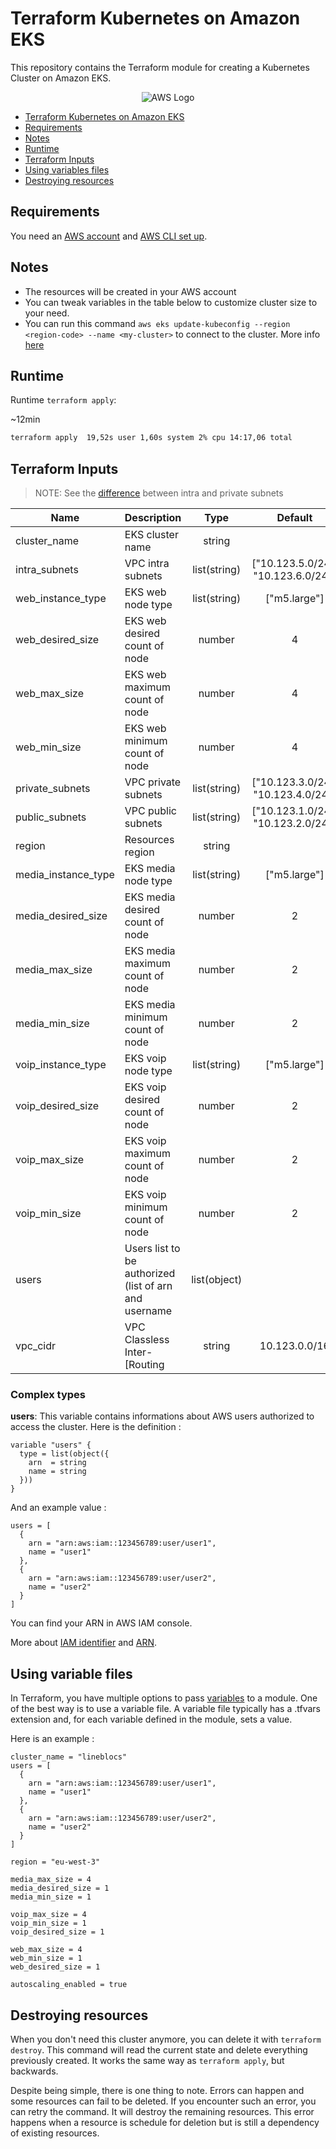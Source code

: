 # Terraform Kubernetes on Amazon EKS

This repository contains the Terraform module for creating a Kubernetes Cluster on Amazon EKS.

<p align="center">
<img alt="AWS Logo" src="https://upload.wikimedia.org/wikipedia/commons/thumb/9/93/Amazon_Web_Services_Logo.svg/320px-Amazon_Web_Services_Logo.svg.png" title="AWS Logo">
</p>

- [Terraform Kubernetes on Amazon EKS](#Terraform-Kubernetes-on-Amazon-EKS)
- [Requirements](#Requirements)
- [Notes](#Notes)
- [Runtime](#Runtime)
- [Terraform Inputs](#Terraform-Inputs)
- [Using variables files](#using-variable-files)
- [Destroying resources](#destroying-resources)

## Requirements

You need an [AWS account](https://docs.aws.amazon.com/accounts/latest/reference/manage-acct-creating.html)
and [AWS CLI set up](https://docs.aws.amazon.com/cli/latest/userguide/cli-chap-configure.html).

## Notes

* The resources will be created in your AWS account
* You can tweak variables in the table below to customize cluster size to your need.
* You can run this command ```aws eks update-kubeconfig --region <region-code> --name <my-cluster>``` to connect to the
  cluster. More info [here](https://docs.aws.amazon.com/eks/latest/userguide/create-kubeconfig.html)


## Runtime

Runtime `terraform apply`:

~12min

```bash
terraform apply  19,52s user 1,60s system 2% cpu 14:17,06 total
```

## Terraform Inputs

> NOTE: See the
> [difference](https://registry.terraform.io/modules/terraform-aws-modules/vpc/aws/latest#private-versus-intra-subnets)
> between intra and private subnets

| Name                | Description                                           |     Type     |              Default               | Required |
|---------------------|-------------------------------------------------------|:------------:|:----------------------------------:|:--------:|
| cluster_name        | EKS cluster name                                      |    string    |                                    |   yes    |
| intra_subnets       | VPC intra subnets                                     | list(string) | ["10.123.5.0/24", "10.123.6.0/24"] |   yes    |
| web_instance_type   | EKS web node type                                     | list(string) |            ["m5.large"]            |   yes    |
| web_desired_size    | EKS web desired count of node                         |    number    |                 4                  |   yes    |
| web_max_size        | EKS web maximum count of node                         |    number    |                 4                  |   yes    |
| web_min_size        | EKS web minimum count of node                         |    number    |                 4                  |   yes    |
| private_subnets     | VPC private subnets                                   | list(string) | ["10.123.3.0/24", "10.123.4.0/24"] |   yes    |
| public_subnets      | VPC public subnets                                    | list(string) | ["10.123.1.0/24", "10.123.2.0/24"] |   yes    |
| region              | Resources region                                      |    string    |                                    |   yes    |
| media_instance_type | EKS media node type                                   | list(string) |            ["m5.large"]            |   yes    |
| media_desired_size  | EKS media desired count of node                       |    number    |                 2                  |   yes    |
| media_max_size      | EKS media maximum count of node                       |    number    |                 2                  |   yes    |
| media_min_size      | EKS media minimum count of node                       |    number    |                 2                  |   yes    |
| voip_instance_type  | EKS voip node type                                    | list(string) |            ["m5.large"]            |   yes    |
| voip_desired_size   | EKS voip desired count of node                        |    number    |                 2                  |   yes    |
| voip_max_size       | EKS voip maximum count of node                        |    number    |                 2                  |   yes    |
| voip_min_size       | EKS voip minimum count of node                        |    number    |                 2                  |   yes    |
| users               | Users list to be authorized (list of arn and username | list(object) |                                    |   yes    |
| vpc_cidr            | VPC Classless Inter-[Routing                          |    string    |           10.123.0.0/16            |   yes    |

### Complex types

**users**:
This variable contains informations about AWS users authorized to access the cluster. Here is the definition :

```hcl
variable "users" {
  type = list(object({
    arn  = string
    name = string
  }))
}
```

And an example value : 
```hcl
users = [
  {
    arn = "arn:aws:iam::123456789:user/user1",
    name = "user1"
  },
  {
    arn = "arn:aws:iam::123456789:user/user2",
    name = "user2"
  }
]
```
You can find your ARN in AWS IAM console. 

More about [IAM identifier](https://docs.aws.amazon.com/fr_fr/IAM/latest/UserGuide/reference_identifiers.html#identifiers-arns)
and [ARN](https://docs.aws.amazon.com/managedservices/latest/userguide/find-arn.html).


## Using variable files

In Terraform, you have multiple options to pass [variables](https://developer.hashicorp.com/terraform/language/values/variables)
to a module. One of the best way is to use a variable file. A variable file typically has a .tfvars extension and, for each 
variable defined in the module, sets a value.

Here is an example :
```hcl
cluster_name = "lineblocs"
users = [
  {
    arn = "arn:aws:iam::123456789:user/user1",
    name = "user1"
  },
  {
    arn = "arn:aws:iam::123456789:user/user2",
    name = "user2"
  }
]

region = "eu-west-3"

media_max_size = 4
media_desired_size = 1
media_min_size = 1

voip_max_size = 4
voip_min_size = 1
voip_desired_size = 1

web_max_size = 4
web_min_size = 1
web_desired_size = 1

autoscaling_enabled = true
```

## Destroying resources

When you don't need this cluster anymore, you can delete it with `terraform destroy`.
This command will read the current state and delete everything previously created.
It works the same way as `terraform apply`, but backwards.

Despite being simple, there is one thing to note. Errors can happen and some resources can fail to be deleted. 
If you encounter such an error, you can retry the command. It will destroy the remaining resources.
This error happens when a resource is schedule for deletion but is still a dependency of existing resources.
